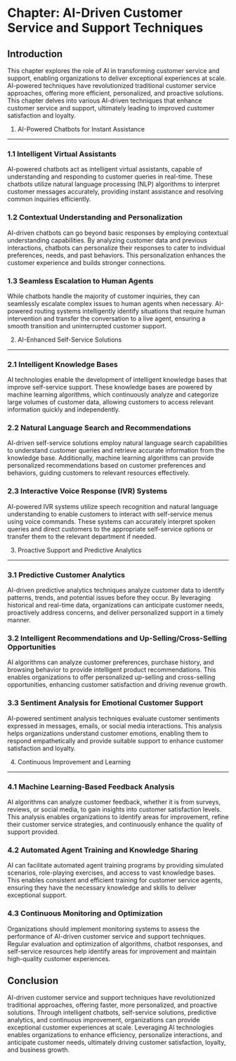 Chapter: AI-Driven Customer Service and Support Techniques
==========================================================

Introduction
------------

This chapter explores the role of AI in transforming customer service and support, enabling organizations to deliver exceptional experiences at scale. AI-powered techniques have revolutionized traditional customer service approaches, offering more efficient, personalized, and proactive solutions. This chapter delves into various AI-driven techniques that enhance customer service and support, ultimately leading to improved customer satisfaction and loyalty.

1. AI-Powered Chatbots for Instant Assistance
---------------------------------------------

### 1.1 Intelligent Virtual Assistants

AI-powered chatbots act as intelligent virtual assistants, capable of understanding and responding to customer queries in real-time. These chatbots utilize natural language processing (NLP) algorithms to interpret customer messages accurately, providing instant assistance and resolving common inquiries efficiently.

### 1.2 Contextual Understanding and Personalization

AI-driven chatbots can go beyond basic responses by employing contextual understanding capabilities. By analyzing customer data and previous interactions, chatbots can personalize their responses to cater to individual preferences, needs, and past behaviors. This personalization enhances the customer experience and builds stronger connections.

### 1.3 Seamless Escalation to Human Agents

While chatbots handle the majority of customer inquiries, they can seamlessly escalate complex issues to human agents when necessary. AI-powered routing systems intelligently identify situations that require human intervention and transfer the conversation to a live agent, ensuring a smooth transition and uninterrupted customer support.

2. AI-Enhanced Self-Service Solutions
-------------------------------------

### 2.1 Intelligent Knowledge Bases

AI technologies enable the development of intelligent knowledge bases that improve self-service support. These knowledge bases are powered by machine learning algorithms, which continuously analyze and categorize large volumes of customer data, allowing customers to access relevant information quickly and independently.

### 2.2 Natural Language Search and Recommendations

AI-driven self-service solutions employ natural language search capabilities to understand customer queries and retrieve accurate information from the knowledge base. Additionally, machine learning algorithms can provide personalized recommendations based on customer preferences and behaviors, guiding customers to relevant resources effectively.

### 2.3 Interactive Voice Response (IVR) Systems

AI-powered IVR systems utilize speech recognition and natural language understanding to enable customers to interact with self-service menus using voice commands. These systems can accurately interpret spoken queries and direct customers to the appropriate self-service options or transfer them to the relevant department if needed.

3. Proactive Support and Predictive Analytics
---------------------------------------------

### 3.1 Predictive Customer Analytics

AI-driven predictive analytics techniques analyze customer data to identify patterns, trends, and potential issues before they occur. By leveraging historical and real-time data, organizations can anticipate customer needs, proactively address concerns, and deliver personalized support in a timely manner.

### 3.2 Intelligent Recommendations and Up-Selling/Cross-Selling Opportunities

AI algorithms can analyze customer preferences, purchase history, and browsing behavior to provide intelligent product recommendations. This enables organizations to offer personalized up-selling and cross-selling opportunities, enhancing customer satisfaction and driving revenue growth.

### 3.3 Sentiment Analysis for Emotional Customer Support

AI-powered sentiment analysis techniques evaluate customer sentiments expressed in messages, emails, or social media interactions. This analysis helps organizations understand customer emotions, enabling them to respond empathetically and provide suitable support to enhance customer satisfaction and loyalty.

4. Continuous Improvement and Learning
--------------------------------------

### 4.1 Machine Learning-Based Feedback Analysis

AI algorithms can analyze customer feedback, whether it is from surveys, reviews, or social media, to gain insights into customer satisfaction levels. This analysis enables organizations to identify areas for improvement, refine their customer service strategies, and continuously enhance the quality of support provided.

### 4.2 Automated Agent Training and Knowledge Sharing

AI can facilitate automated agent training programs by providing simulated scenarios, role-playing exercises, and access to vast knowledge bases. This enables consistent and efficient training for customer service agents, ensuring they have the necessary knowledge and skills to deliver exceptional support.

### 4.3 Continuous Monitoring and Optimization

Organizations should implement monitoring systems to assess the performance of AI-driven customer service and support techniques. Regular evaluation and optimization of algorithms, chatbot responses, and self-service resources help identify areas for improvement and maintain high-quality customer experiences.

Conclusion
----------

AI-driven customer service and support techniques have revolutionized traditional approaches, offering faster, more personalized, and proactive solutions. Through intelligent chatbots, self-service solutions, predictive analytics, and continuous improvement, organizations can provide exceptional customer experiences at scale. Leveraging AI technologies enables organizations to enhance efficiency, personalize interactions, and anticipate customer needs, ultimately driving customer satisfaction, loyalty, and business growth.
